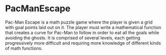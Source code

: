 # PacManEscape
Pac-Man Escape is a math puzzle game where the player is given a grid with goal points laid out on it. The player must write a mathematical function that creates a curve for Pac-Man to follow in order to eat all the goals while avoiding the ghosts. It is comprised of several levels, each getting progressively more difficult and requiring more knowledge of different kinds of math functions.
